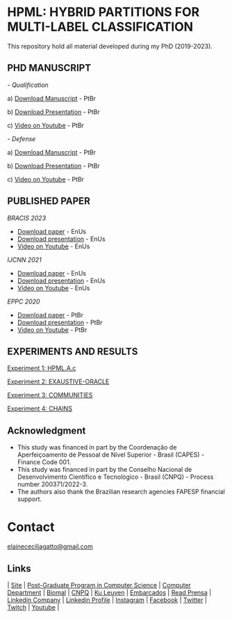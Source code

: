 # HPML: HYBRID PARTITIONS FOR MULTI-LABEL CLASSIFICATION
This repository hold all material developed during my PhD (2019-2023).


## PHD MANUSCRIPT

*- Qualification*

a) [Download Manuscript](https://pt.slideshare.net/elainececiliagatto/explorando-correlaes-para-o-particionamento-do-espao-de-rtulos-em-problemas-de-classificao-multirrtulo-889c) - PtBr

b) [Download Presentation](https://pt.slideshare.net/elainececiliagatto/explorando-correlaes-entre-rtulos-para-o-particionamento-do-espao-de-rtulos-na-classificao-multirrtulo) - PtBr

c) [Video on Youtube](https://youtu.be/ZTxZRjygbDA?list=PLq0DmQNDtJcQSpG7y3jyAagmG83UQMhOL) - PtBr

*- Defense*

a) [Download Manuscript](https://repositorio.ufscar.br/handle/ufscar/19284) - PtBr

b) [Download Presentation](https://pt.slideshare.net/slideshows/alm-do-aprendizado-local-e-global-particionando-o-espao-de-classes-em-problemas-de-classificao-multirrtulo/266728407) - PtBr

c) [Video on Youtube](https://www.youtube.com/watch?v=IA_RJOLgdYw) - PtBr

## PUBLISHED PAPER

*BRACIS 2023*
- [Download paper](https://link.springer.com/chapter/10.1007/978-3-031-45368-7_6) - EnUs
- [Download presentation](https://pt.slideshare.net/elainececiliagatto/community-detection-method-for-multilabel-classification) - EnUs
- [Video on Youtube](https://www.youtube.com/watch?v=ymC1dRqoQVc) - EnUs

*IJCNN 2021*
- [Download paper](https://ieeexplore.ieee.org/document/9533331) - EnUs
- [Download presentation](https://pt.slideshare.net/elainececiliagatto/exploring-label-correlations-for-partitioning-the-label-space-in-multi-label-classification) - EnUs
- [Video on Youtube](https://www.youtube.com/watch?v=EvBmTEjj3C8) - EnUs

*EPPC 2020*
- [Download paper]() - PtBr
- [Download presentation](https://pt.slideshare.net/slideshows/apresentao-da-minha-tese-de-doutorado-no-eppc/266728324) - PtBr
- [Video on Youtube](https://www.youtube.com/watch?v=kSm91Qbmnu4&t=3s) - PtBr


## EXPERIMENTS AND RESULTS

[Experiment 1: HPML.A.c](https://github.com/cissagatto/HPML-J)

[Experiment 2: EXAUSTIVE-ORACLE](https://github.com/cissagatto/HPML-KAIS)

[Experiment 3: COMMUNITIES](https://github.com/cissagatto/Bracis2023)

[Experiment 4: CHAINS](https://github.com/cissagatto/HPML-Chains)



## Acknowledgment
- This study was financed in part by the Coordenação de Aperfeiçoamento de Pessoal de Nível Superior - Brasil (CAPES) - Finance Code 001.
- This study was financed in part by the Conselho Nacional de Desenvolvimento Científico e Tecnológico - Brasil (CNPQ) - Process number 200371/2022-3.
- The authors also thank the Brazilian research agencies FAPESP financial support.

# Contact
elainececiliagatto@gmail.com

## Links

| [Site](https://sites.google.com/view/professor-cissa-gatto) | [Post-Graduate Program in Computer Science](http://ppgcc.dc.ufscar.br/pt-br) | [Computer Department](https://site.dc.ufscar.br/) |  [Biomal](http://www.biomal.ufscar.br/) | [CNPQ](https://www.gov.br/cnpq/pt-br) | [Ku Leuven](https://kulak.kuleuven.be/) | [Embarcados](https://www.embarcados.com.br/author/cissa/) | [Read Prensa](https://prensa.li/@cissa.gatto/) | [Linkedin Company](https://www.linkedin.com/company/27241216) | [Linkedin Profile](https://www.linkedin.com/in/elainececiliagatto/) | [Instagram](https://www.instagram.com/cissagatto) | [Facebook](https://www.facebook.com/cissagatto) | [Twitter](https://twitter.com/cissagatto) | [Twitch](https://www.twitch.tv/cissagatto) | [Youtube](https://www.youtube.com/CissaGatto) |


